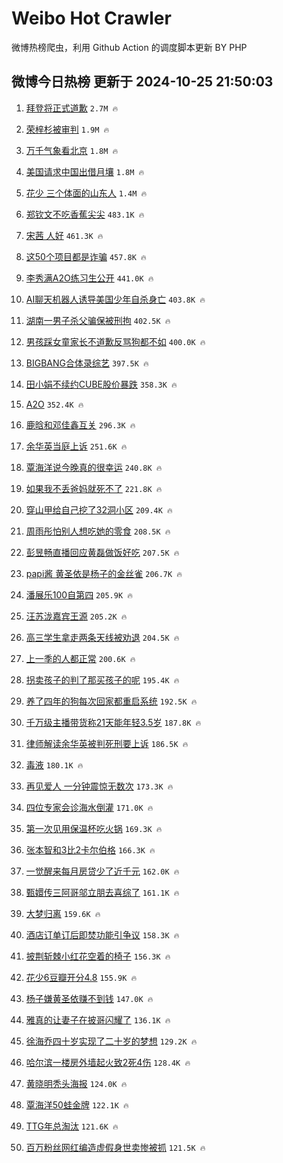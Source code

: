 # Weibo Hot Crawler 



微博热榜爬虫，利用 Github Action 的调度脚本更新 BY PHP 


## 微博今日热榜 更新于 2024-10-25 21:50:03 
1. [拜登将正式道歉](https://s.weibo.com/weibo?q=%23%E6%8B%9C%E7%99%BB%E5%B0%86%E6%AD%A3%E5%BC%8F%E9%81%93%E6%AD%89%23&t=31&band_rank=1&Refer=top) `2.7M 🔥` 

1. [荣梓杉被审判](https://s.weibo.com/weibo?q=%23%E8%8D%A3%E6%A2%93%E6%9D%89%E8%A2%AB%E5%AE%A1%E5%88%A4%23&t=31&band_rank=2&Refer=top) `1.9M 🔥` 

1. [万千气象看北京](https://s.weibo.com/weibo?q=%23%E4%B8%87%E5%8D%83%E6%B0%94%E8%B1%A1%E7%9C%8B%E5%8C%97%E4%BA%AC%23&t=31&band_rank=3&Refer=top) `1.8M 🔥` 

1. [美国请求中国出借月壤](https://s.weibo.com/weibo?q=%23%E7%BE%8E%E5%9B%BD%E8%AF%B7%E6%B1%82%E4%B8%AD%E5%9B%BD%E5%87%BA%E5%80%9F%E6%9C%88%E5%A3%A4%23&t=31&band_rank=4&Refer=top) `1.8M 🔥` 

1. [花少 三个体面的山东人](https://s.weibo.com/weibo?q=%E8%8A%B1%E5%B0%91%20%E4%B8%89%E4%B8%AA%E4%BD%93%E9%9D%A2%E7%9A%84%E5%B1%B1%E4%B8%9C%E4%BA%BA&t=31&band_rank=5&Refer=top) `1.4M 🔥` 

1. [郑钦文不吃香蕉尖尖](https://s.weibo.com/weibo?q=%E9%83%91%E9%92%A6%E6%96%87%E4%B8%8D%E5%90%83%E9%A6%99%E8%95%89%E5%B0%96%E5%B0%96&t=31&band_rank=6&Refer=top) `483.1K 🔥` 

1. [宋茜 人好](https://s.weibo.com/weibo?q=%E5%AE%8B%E8%8C%9C%20%E4%BA%BA%E5%A5%BD&t=31&band_rank=7&Refer=top) `461.3K 🔥` 

1. [这50个项目都是诈骗](https://s.weibo.com/weibo?q=%23%E8%BF%9950%E4%B8%AA%E9%A1%B9%E7%9B%AE%E9%83%BD%E6%98%AF%E8%AF%88%E9%AA%97%23&t=31&band_rank=8&Refer=top) `457.8K 🔥` 

1. [李秀满A2O练习生公开](https://s.weibo.com/weibo?q=%23%E6%9D%8E%E7%A7%80%E6%BB%A1A2O%E7%BB%83%E4%B9%A0%E7%94%9F%E5%85%AC%E5%BC%80%23&t=31&band_rank=9&Refer=top) `441.0K 🔥` 

1. [AI聊天机器人诱导美国少年自杀身亡](https://s.weibo.com/weibo?q=%23AI%E8%81%8A%E5%A4%A9%E6%9C%BA%E5%99%A8%E4%BA%BA%E8%AF%B1%E5%AF%BC%E7%BE%8E%E5%9B%BD%E5%B0%91%E5%B9%B4%E8%87%AA%E6%9D%80%E8%BA%AB%E4%BA%A1%23&t=31&band_rank=10&Refer=top) `403.8K 🔥` 

1. [湖南一男子杀父骗保被刑拘](https://s.weibo.com/weibo?q=%23%E6%B9%96%E5%8D%97%E4%B8%80%E7%94%B7%E5%AD%90%E6%9D%80%E7%88%B6%E9%AA%97%E4%BF%9D%E8%A2%AB%E5%88%91%E6%8B%98%23&t=31&band_rank=11&Refer=top) `402.5K 🔥` 

1. [男孩踩女童家长不道歉反骂狗都不如](https://s.weibo.com/weibo?q=%23%E7%94%B7%E5%AD%A9%E8%B8%A9%E5%A5%B3%E7%AB%A5%E5%AE%B6%E9%95%BF%E4%B8%8D%E9%81%93%E6%AD%89%E5%8F%8D%E9%AA%82%E7%8B%97%E9%83%BD%E4%B8%8D%E5%A6%82%23&t=31&band_rank=12&Refer=top) `400.0K 🔥` 

1. [BIGBANG合体录综艺](https://s.weibo.com/weibo?q=%23BIGBANG%E5%90%88%E4%BD%93%E5%BD%95%E7%BB%BC%E8%89%BA%23&t=31&band_rank=13&Refer=top) `397.5K 🔥` 

1. [田小娟不续约CUBE股价暴跌](https://s.weibo.com/weibo?q=%23%E7%94%B0%E5%B0%8F%E5%A8%9F%E4%B8%8D%E7%BB%AD%E7%BA%A6CUBE%E8%82%A1%E4%BB%B7%E6%9A%B4%E8%B7%8C%23&t=31&band_rank=14&Refer=top) `358.3K 🔥` 

1. [A2O](https://s.weibo.com/weibo?q=A2O&t=31&band_rank=15&Refer=top) `352.4K 🔥` 

1. [鹿晗和邓佳鑫互关](https://s.weibo.com/weibo?q=%23%E9%B9%BF%E6%99%97%E5%92%8C%E9%82%93%E4%BD%B3%E9%91%AB%E4%BA%92%E5%85%B3%23&t=31&band_rank=16&Refer=top) `296.3K 🔥` 

1. [余华英当庭上诉](https://s.weibo.com/weibo?q=%23%E4%BD%99%E5%8D%8E%E8%8B%B1%E5%BD%93%E5%BA%AD%E4%B8%8A%E8%AF%89%23&t=31&band_rank=17&Refer=top) `251.6K 🔥` 

1. [覃海洋说今晚真的很幸运](https://s.weibo.com/weibo?q=%23%E8%A6%83%E6%B5%B7%E6%B4%8B%E8%AF%B4%E4%BB%8A%E6%99%9A%E7%9C%9F%E7%9A%84%E5%BE%88%E5%B9%B8%E8%BF%90%23&t=31&band_rank=18&Refer=top) `240.8K 🔥` 

1. [如果我不丢爸妈就死不了](https://s.weibo.com/weibo?q=%23%E5%A6%82%E6%9E%9C%E6%88%91%E4%B8%8D%E4%B8%A2%E7%88%B8%E5%A6%88%E5%B0%B1%E6%AD%BB%E4%B8%8D%E4%BA%86%23&t=31&band_rank=19&Refer=top) `221.8K 🔥` 

1. [穿山甲给自己挖了32洞小区](https://s.weibo.com/weibo?q=%23%E7%A9%BF%E5%B1%B1%E7%94%B2%E7%BB%99%E8%87%AA%E5%B7%B1%E6%8C%96%E4%BA%8632%E6%B4%9E%E5%B0%8F%E5%8C%BA%23&t=31&band_rank=20&Refer=top) `209.4K 🔥` 

1. [周雨彤怕别人想吃她的零食](https://s.weibo.com/weibo?q=%23%E5%91%A8%E9%9B%A8%E5%BD%A4%E6%80%95%E5%88%AB%E4%BA%BA%E6%83%B3%E5%90%83%E5%A5%B9%E7%9A%84%E9%9B%B6%E9%A3%9F%23&t=31&band_rank=21&Refer=top) `208.5K 🔥` 

1. [彭昱畅直播回应黄磊做饭好吃](https://s.weibo.com/weibo?q=%23%E5%BD%AD%E6%98%B1%E7%95%85%E7%9B%B4%E6%92%AD%E5%9B%9E%E5%BA%94%E9%BB%84%E7%A3%8A%E5%81%9A%E9%A5%AD%E5%A5%BD%E5%90%83%23&t=31&band_rank=22&Refer=top) `207.5K 🔥` 

1. [papi酱 黄圣依是杨子的金丝雀](https://s.weibo.com/weibo?q=papi%E9%85%B1%20%E9%BB%84%E5%9C%A3%E4%BE%9D%E6%98%AF%E6%9D%A8%E5%AD%90%E7%9A%84%E9%87%91%E4%B8%9D%E9%9B%80&t=31&band_rank=23&Refer=top) `206.7K 🔥` 

1. [潘展乐100自第四](https://s.weibo.com/weibo?q=%23%E6%BD%98%E5%B1%95%E4%B9%90100%E8%87%AA%E7%AC%AC%E5%9B%9B%23&t=31&band_rank=24&Refer=top) `205.9K 🔥` 

1. [汪苏泷嘉宾王源](https://s.weibo.com/weibo?q=%23%E6%B1%AA%E8%8B%8F%E6%B3%B7%E5%98%89%E5%AE%BE%E7%8E%8B%E6%BA%90%23&t=31&band_rank=25&Refer=top) `205.2K 🔥` 

1. [高三学生拿走两条天线被劝退](https://s.weibo.com/weibo?q=%23%E9%AB%98%E4%B8%89%E5%AD%A6%E7%94%9F%E6%8B%BF%E8%B5%B0%E4%B8%A4%E6%9D%A1%E5%A4%A9%E7%BA%BF%E8%A2%AB%E5%8A%9D%E9%80%80%23&t=31&band_rank=26&Refer=top) `204.5K 🔥` 

1. [上一季的人都正常](https://s.weibo.com/weibo?q=%E4%B8%8A%E4%B8%80%E5%AD%A3%E7%9A%84%E4%BA%BA%E9%83%BD%E6%AD%A3%E5%B8%B8&t=31&band_rank=27&Refer=top) `200.6K 🔥` 

1. [拐卖孩子的判了那买孩子的呢](https://s.weibo.com/weibo?q=%23%E6%8B%90%E5%8D%96%E5%AD%A9%E5%AD%90%E7%9A%84%E5%88%A4%E4%BA%86%E9%82%A3%E4%B9%B0%E5%AD%A9%E5%AD%90%E7%9A%84%E5%91%A2%23&t=31&band_rank=28&Refer=top) `195.4K 🔥` 

1. [养了四年的狗每次回家都重启系统](https://s.weibo.com/weibo?q=%E5%85%BB%E4%BA%86%E5%9B%9B%E5%B9%B4%E7%9A%84%E7%8B%97%E6%AF%8F%E6%AC%A1%E5%9B%9E%E5%AE%B6%E9%83%BD%E9%87%8D%E5%90%AF%E7%B3%BB%E7%BB%9F&t=31&band_rank=29&Refer=top) `192.5K 🔥` 

1. [千万级主播带货称21天能年轻3.5岁](https://s.weibo.com/weibo?q=%23%E5%8D%83%E4%B8%87%E7%BA%A7%E4%B8%BB%E6%92%AD%E5%B8%A6%E8%B4%A7%E7%A7%B021%E5%A4%A9%E8%83%BD%E5%B9%B4%E8%BD%BB3.5%E5%B2%81%23&t=31&band_rank=30&Refer=top) `187.8K 🔥` 

1. [律师解读余华英被判死刑要上诉](https://s.weibo.com/weibo?q=%23%E5%BE%8B%E5%B8%88%E8%A7%A3%E8%AF%BB%E4%BD%99%E5%8D%8E%E8%8B%B1%E8%A2%AB%E5%88%A4%E6%AD%BB%E5%88%91%E8%A6%81%E4%B8%8A%E8%AF%89%23&t=31&band_rank=31&Refer=top) `186.5K 🔥` 

1. [毒液](https://s.weibo.com/weibo?q=%E6%AF%92%E6%B6%B2&t=31&band_rank=32&Refer=top) `180.1K 🔥` 

1. [再见爱人 一分钟震惊无数次](https://s.weibo.com/weibo?q=%E5%86%8D%E8%A7%81%E7%88%B1%E4%BA%BA%20%E4%B8%80%E5%88%86%E9%92%9F%E9%9C%87%E6%83%8A%E6%97%A0%E6%95%B0%E6%AC%A1&t=31&band_rank=33&Refer=top) `173.3K 🔥` 

1. [四位专家会诊海水倒灌](https://s.weibo.com/weibo?q=%23%E5%9B%9B%E4%BD%8D%E4%B8%93%E5%AE%B6%E4%BC%9A%E8%AF%8A%E6%B5%B7%E6%B0%B4%E5%80%92%E7%81%8C%23&t=31&band_rank=34&Refer=top) `171.0K 🔥` 

1. [第一次见用保温杯吃火锅](https://s.weibo.com/weibo?q=%23%E7%AC%AC%E4%B8%80%E6%AC%A1%E8%A7%81%E7%94%A8%E4%BF%9D%E6%B8%A9%E6%9D%AF%E5%90%83%E7%81%AB%E9%94%85%23&t=31&band_rank=35&Refer=top) `169.3K 🔥` 

1. [张本智和3比2卡尔伯格](https://s.weibo.com/weibo?q=%23%E5%BC%A0%E6%9C%AC%E6%99%BA%E5%92%8C3%E6%AF%942%E5%8D%A1%E5%B0%94%E4%BC%AF%E6%A0%BC%23&t=31&band_rank=36&Refer=top) `166.3K 🔥` 

1. [一觉醒来每月房贷少了近千元](https://s.weibo.com/weibo?q=%23%E4%B8%80%E8%A7%89%E9%86%92%E6%9D%A5%E6%AF%8F%E6%9C%88%E6%88%BF%E8%B4%B7%E5%B0%91%E4%BA%86%E8%BF%91%E5%8D%83%E5%85%83%23&t=31&band_rank=37&Refer=top) `162.0K 🔥` 

1. [甄嬛传三阿哥邬立朋去喜综了](https://s.weibo.com/weibo?q=%E7%94%84%E5%AC%9B%E4%BC%A0%E4%B8%89%E9%98%BF%E5%93%A5%E9%82%AC%E7%AB%8B%E6%9C%8B%E5%8E%BB%E5%96%9C%E7%BB%BC%E4%BA%86&t=31&band_rank=38&Refer=top) `161.1K 🔥` 

1. [大梦归离](https://s.weibo.com/weibo?q=%E5%A4%A7%E6%A2%A6%E5%BD%92%E7%A6%BB&t=31&band_rank=39&Refer=top) `159.6K 🔥` 

1. [酒店订单订后即焚功能引争议](https://s.weibo.com/weibo?q=%23%E9%85%92%E5%BA%97%E8%AE%A2%E5%8D%95%E8%AE%A2%E5%90%8E%E5%8D%B3%E7%84%9A%E5%8A%9F%E8%83%BD%E5%BC%95%E4%BA%89%E8%AE%AE%23&t=31&band_rank=40&Refer=top) `158.3K 🔥` 

1. [披荆斩棘小红花空着的椅子](https://s.weibo.com/weibo?q=%E6%8A%AB%E8%8D%86%E6%96%A9%E6%A3%98%E5%B0%8F%E7%BA%A2%E8%8A%B1%E7%A9%BA%E7%9D%80%E7%9A%84%E6%A4%85%E5%AD%90&t=31&band_rank=41&Refer=top) `156.3K 🔥` 

1. [花少6豆瓣开分4.8](https://s.weibo.com/weibo?q=%23%E8%8A%B1%E5%B0%916%E8%B1%86%E7%93%A3%E5%BC%80%E5%88%864.8%23&t=31&band_rank=42&Refer=top) `155.9K 🔥` 

1. [杨子嫌黄圣依赚不到钱](https://s.weibo.com/weibo?q=%23%E6%9D%A8%E5%AD%90%E5%AB%8C%E9%BB%84%E5%9C%A3%E4%BE%9D%E8%B5%9A%E4%B8%8D%E5%88%B0%E9%92%B1%23&t=31&band_rank=43&Refer=top) `147.0K 🔥` 

1. [雅真的让妻子在披哥闪耀了](https://s.weibo.com/weibo?q=%E9%9B%85%E7%9C%9F%E7%9A%84%E8%AE%A9%E5%A6%BB%E5%AD%90%E5%9C%A8%E6%8A%AB%E5%93%A5%E9%97%AA%E8%80%80%E4%BA%86&t=31&band_rank=44&Refer=top) `136.1K 🔥` 

1. [徐海乔四十岁实现了二十岁的梦想](https://s.weibo.com/weibo?q=%E5%BE%90%E6%B5%B7%E4%B9%94%E5%9B%9B%E5%8D%81%E5%B2%81%E5%AE%9E%E7%8E%B0%E4%BA%86%E4%BA%8C%E5%8D%81%E5%B2%81%E7%9A%84%E6%A2%A6%E6%83%B3&t=31&band_rank=45&Refer=top) `129.2K 🔥` 

1. [哈尔滨一楼房外墙起火致2死4伤](https://s.weibo.com/weibo?q=%23%E5%93%88%E5%B0%94%E6%BB%A8%E4%B8%80%E6%A5%BC%E6%88%BF%E5%A4%96%E5%A2%99%E8%B5%B7%E7%81%AB%E8%87%B42%E6%AD%BB4%E4%BC%A4%23&t=31&band_rank=46&Refer=top) `128.4K 🔥` 

1. [黄晓明秃头海报](https://s.weibo.com/weibo?q=%E9%BB%84%E6%99%93%E6%98%8E%E7%A7%83%E5%A4%B4%E6%B5%B7%E6%8A%A5&t=31&band_rank=47&Refer=top) `124.0K 🔥` 

1. [覃海洋50蛙金牌](https://s.weibo.com/weibo?q=%23%E8%A6%83%E6%B5%B7%E6%B4%8B50%E8%9B%99%E9%87%91%E7%89%8C%23&t=31&band_rank=48&Refer=top) `122.1K 🔥` 

1. [TTG年总淘汰](https://s.weibo.com/weibo?q=%23TTG%E5%B9%B4%E6%80%BB%E6%B7%98%E6%B1%B0%23&t=31&band_rank=49&Refer=top) `121.6K 🔥` 

1. [百万粉丝网红编造虚假身世卖惨被抓](https://s.weibo.com/weibo?q=%23%E7%99%BE%E4%B8%87%E7%B2%89%E4%B8%9D%E7%BD%91%E7%BA%A2%E7%BC%96%E9%80%A0%E8%99%9A%E5%81%87%E8%BA%AB%E4%B8%96%E5%8D%96%E6%83%A8%E8%A2%AB%E6%8A%93%23&t=31&band_rank=50&Refer=top) `121.5K 🔥` 


